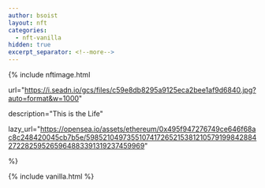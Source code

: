 ```yaml
---
author: bsoist
layout: nft
categories:
  - nft-vanilla
hidden: true
excerpt_separator: <!--more-->
---
```

{% include nftimage.html 

url="https://i.seadn.io/gcs/files/c59e8db8295a9125eca2bee1af9d6840.jpg?auto=format&w=1000"

description="This is the Life"

lazy_url="https://opensea.io/assets/ethereum/0x495f947276749ce646f68ac8c248420045cb7b5e/5985210497355107417265215381210579199842884272282595265964883391319237459969"

%}


<!--more-->
{% include vanilla.html %}
